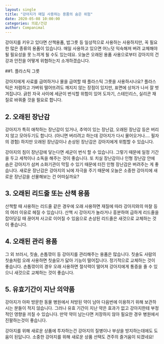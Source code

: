 ```yaml
---
layout: single
title: "강아지가 매일 사용하는 용품의 숨은 위험"
date: 2020-05-08 10:00:00
categories: 의료/건강
author: Companimal
---
```


강아지를 키우고 있다면 산책용품, 밥그릇 등 일상적으로 사용하는 사용하지만, 꼭 필요한 많은 종류의 용품이 있습니다. 매일 사용하고 있으면 어느덧 익숙해져 버려 교체해야 될 필요성을 못 느끼게 될 수도 있는데요. 오늘은 오래된 용품 사용으로부터 강아지의 건강과 안전을 어떻게 위협하는지 소개하겠습니다.

##1. 플라스틱 그릇

강아지에게 사료를 급여하거나 물을 급여할 때 플라스틱 그릇을 사용하시나요? 플라스틱은 저렴하고 가벼워 떨어뜨려도 깨지지 않는 장점이 있지만, 표면에 상처가 나서 잘 벗겨집니다. 긁힌 자국 사이에 세균이 번식할 위험이 있어 도자기, 스테인리스, 실리콘 재질로 바꿔줄 것을 필요로 합니다.

## 2. 오래된 장난감

강아지가 특히 애착하는 장난감이 있거나, 추억이 있는 장난감, 오래된 장난감 등은 버리지 않고 모아두기도 합니다. (아니면 버리려고 하는데 강아지가 다시 물어오거나…. 필자의 경험) 하지만 오래된 장난감이나 손상된 장난감은 강아지에게 위험할 수 있습니다.

강아지의 침이 장난감에 닿는다면 세균이 번식 할 수 있습니다. 그렇기 때문에 일정 기간을 두고 세척이나 소독을 해주는 것이 좋습니다. 또 치실 장난감이나 인형 장난감 안에 솜은 강아지가 삼켜 소화기관이 막힐 수 있기 때문에 터진 인형 장난감은 버려주는 게 좋습니다. 새로운 장난감은 강아지의 뇌에 자극을 주기 때문에 오늘은 소중한 강아지에 새로운 장난감을 선물해보는 건 어떠실까요?

## 3. 오래된 리드줄 또는 산책 용품

산책할 때 사용하는 리드줄 같은 경우에 오래 사용하면 재질에 따라 강아지와의 마찰 등의 여러 이유로 헤질 수 있습니다. 산책 시 강아지가 놀라거나 흥분하여 급하게 리드줄을 잡아당길 때 끊어져 사고로 이어질 수 있음으로 손상된 리드줄은 새것으로 교체하는 것이 좋습니다.

## 4. 오래된 관리 용품

그 외 브러시, 칫솔, 손톱깎이 등 강아지를 관리해주는 용품은 많습니다. 칫솔도 사람의 칫솔처럼 오래 사용하면 칫솔모가 닳아 기능이 떨어집니다. 정기적으로 교체하는 것이 좋습니다. 손톱깎이의 경우 오래 사용하면 절삭력이 떨어져 강아지에게 통증을 줄 수 있으니 새것으로 교체하는 것이 좋습니다.

## 5. 유효기간이 지난 의약품

강아지가 아파 방문한 동물 병원에서 처방된 약이 남아 다음번에 이용하기 위해 보관하시는 분들이 적지 않습니다. 그러나 유효 기간이 지난 약은 효과가 없고 강아지한테 부정적인 영향을 끼칠 수 있습니다. 만약 약이 남는다면 저장하지 않아 필요한 경우 병원에서 진팔하는것이 좋습니다.

강아지를 위해 새로운 상품에 투자하는건 강아지의 질병이나 부상을 방지하는데에도 도움이 된답니다. 소중한 강아지를 위해 새로운 상품 선택도 견주의 즐거움이 되겠네요!
